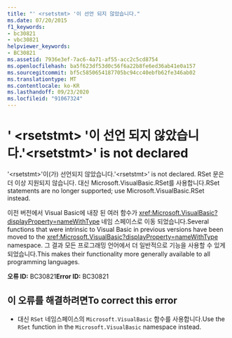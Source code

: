 ```yaml
---
title: "' <rsetstmt> '이 선언 되지 않았습니다."
ms.date: 07/20/2015
f1_keywords:
- bc30821
- vbc30821
helpviewer_keywords:
- BC30821
ms.assetid: 7936e3ef-7ac6-4a71-af55-acc2c5cd8754
ms.openlocfilehash: ba5f623df53d0c56f6a22b8fe6ed36ab41e0a157
ms.sourcegitcommit: bf5c5850654187705bc94cc40ebfb62fe346ab02
ms.translationtype: MT
ms.contentlocale: ko-KR
ms.lasthandoff: 09/23/2020
ms.locfileid: "91067324"
---
```

# <a name="rsetstmt-is-not-declared"></a><span data-ttu-id="2d366-102">' \<rsetstmt> '이 선언 되지 않았습니다.</span><span class="sxs-lookup"><span data-stu-id="2d366-102">'\<rsetstmt>' is not declared</span></span>

<span data-ttu-id="2d366-103">'\<rsetstmt>'이(가) 선언되지 않았습니다.</span><span class="sxs-lookup"><span data-stu-id="2d366-103">'\<rsetstmt>' is not declared.</span></span> <span data-ttu-id="2d366-104">RSet 문은 더 이상 지원되지 않습니다. 대신 Microsoft.VisualBasic.RSet를 사용합니다.</span><span class="sxs-lookup"><span data-stu-id="2d366-104">RSet statements are no longer supported; use Microsoft.VisualBasic.RSet instead.</span></span>  
  
 <span data-ttu-id="2d366-105">이전 버전에서 Visual Basic에 내장 된 여러 함수가 <xref:Microsoft.VisualBasic?displayProperty=nameWithType> 네임 스페이스로 이동 되었습니다.</span><span class="sxs-lookup"><span data-stu-id="2d366-105">Several functions that were intrinsic to Visual Basic in previous versions have been moved to the <xref:Microsoft.VisualBasic?displayProperty=nameWithType> namespace.</span></span> <span data-ttu-id="2d366-106">그 결과 모든 프로그래밍 언어에서 더 일반적으로 기능을 사용할 수 있게 되었습니다.</span><span class="sxs-lookup"><span data-stu-id="2d366-106">This makes their functionality more generally available to all programming languages.</span></span>  
  
 <span data-ttu-id="2d366-107">**오류 ID:** BC30821</span><span class="sxs-lookup"><span data-stu-id="2d366-107">**Error ID:** BC30821</span></span>  
  
## <a name="to-correct-this-error"></a><span data-ttu-id="2d366-108">이 오류를 해결하려면</span><span class="sxs-lookup"><span data-stu-id="2d366-108">To correct this error</span></span>  
  
- <span data-ttu-id="2d366-109">대신 `RSet` 네임스페이스의 `Microsoft.VisualBasic` 함수를 사용합니다.</span><span class="sxs-lookup"><span data-stu-id="2d366-109">Use the `RSet` function in the `Microsoft.VisualBasic` namespace instead.</span></span>  
